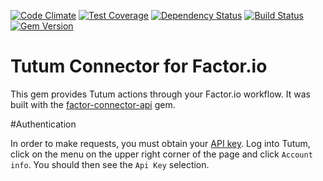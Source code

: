 [![Code Climate](https://codeclimate.com/github/factor-io/connector-tutum/badges/gpa.svg)](https://codeclimate.com/github/factor-io/connector-tutum)
[![Test Coverage](https://codeclimate.com/github/factor-io/connector-tutum/badges/coverage.svg)](https://codeclimate.com/github/factor-io/connector-tutum)
[![Dependency Status](https://gemnasium.com/factor-io/connector-tutum.svg)](https://gemnasium.com/factor-io/connector-tutum)
[![Build Status](https://travis-ci.org/factor-io/connector-tutum.svg?branch=rework)](https://travis-ci.org/factor-io/connector-tutum)
[![Gem Version](https://badge.fury.io/rb/factor-connector-tutum.svg)](http://badge.fury.io/rb/factor-connector-tutum)

Tutum Connector for Factor.io
======================

This gem provides Tutum actions through your Factor.io workflow. It was built with the [factor-connector-api](https://github.com/factor-io/connector-api) gem.

#Authentication

In order to make requests, you must obtain your [API key](https://dashboard.tutum.co/account/). Log into Tutum, click on the menu on the upper right corner of the page and click `Account info`. You should then see the `Api Key` selection.
